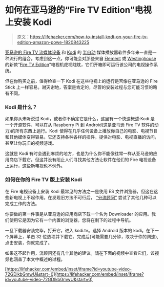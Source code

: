 # 如何在亚马逊的“Fire TV Edition”电视上安装 Kodi

> 原文：<https://lifehacker.com/how-to-install-kodi-on-your-fire-tv-edition-amazon-powe-1820843225>

[亚马逊的 Fire TV 流媒体设备](https://lifehacker.com/4k-set-top-box-showdown-roku-4-vs-shield-tv-vs-fire-1787055398) 和 [Kodi](https://lifehacker.com/home-theater-software-showdown-kodi-vs-plex-1746501974) 的 [半自动](https://www.dailydot.com/debug/what-is-kodi/) 媒体播放器软件多年来一直是一种流行的组合。考虑到这一点，你可能会对那些来自 [Element](https://www.amazon.com/All-New-Element-4K-Ultra-HD-Smart-TV-Fire-TV-Edition-55-Inch/dp/B06XDC9RBJ?asc_campaign=InlineText&asc_refurl=https://lifehacker.com/how-to-install-kodi-on-your-fire-tv-edition-amazon-powe-1820843225&asc_source=&tag=kinjalifehackerlink-20) 或 [Westinghouse](http://westinghouseelectronics.com/products/amazon-fire-tv-edition/60-above/wa65ufa1001/) 的新款“[Fire TV Edition](https://gizmodo.com/amazons-cheap-4k-tvs-are-good-enough-for-almost-anyone-1796067835)”电视机虎视眈眈，它们开箱即可运行该公司的电视操作系统。



但在你购买之前，值得检查一下 Kodi 在这些电视上的运行是否像在亚马逊的 Fire Stick 上一样容易。谢天谢地，答案是肯定的，尽管的安装过程与您可能习惯的略有不同。

### Kodi 是什么？

如果你从未听说过 Kodi，或者你不确定它是什么，这里有一个快速概述:Kodi 是一个开源软件，可以在从 Raspberry Pi 到 Android(这是亚马逊 Fire TV 软件的动力)的所有东西上运行。Kodi 使得在几乎任何设备上播放你自己的电影、电视节目和其他媒体变得容易。它还支持各种各样的插件，提供对电影、电视直播的访问，甚至让你玩旧的视频游戏。

这就是 Kodi 有时会遇到麻烦的地方，也是为什么你不能像往常一样从亚马逊的应用商店下载它。但这并没有阻止人们寻找其他方法让软件在他们的 Fire 电视设备上运行，这些新电视也不例外。

### 如何在你的 Fire TV 版上安装 Kodi

在 Fire 电视设备上安装 Kodi 最常见的方法之一是使用 ES 文件浏览器，但这在这些新电视上不起作用。在发现旧方法不可行后， [“分流顾问”](https://thestreamingadvisor.com/can-you-add-kodi-to-the-element-4k-tv-fire-tv-edition/) 尝试了其他几种可以完成工作的方法。

你要做的第一件事是从亚马逊的应用商店下载一个名为 Downloader 的应用。我们使用它是因为它有一个内置的浏览器，您将在剩下的过程中导航。

一旦下载器安装完毕，打开它，进入 kodi.tv。选择 Android 版本的 kodi。在下一个屏幕上，单击 32 位选项并下载它。完成后(可能需要几分钟，取决于你的网速),点击安装，你就完成了。

如果这不起作用，流顾问还有几个其他的建议。请在下面的视频中查看它们，该视频也涵盖了本文中概述的过程。

 [https://lifehacker.com/embed/inset/iframe?id=youtube-video-72GDlkbGmwU&start=0](https://lifehacker.com/embed/inset/iframe?id=youtube-video-72GDlkbGmwU&start=0)